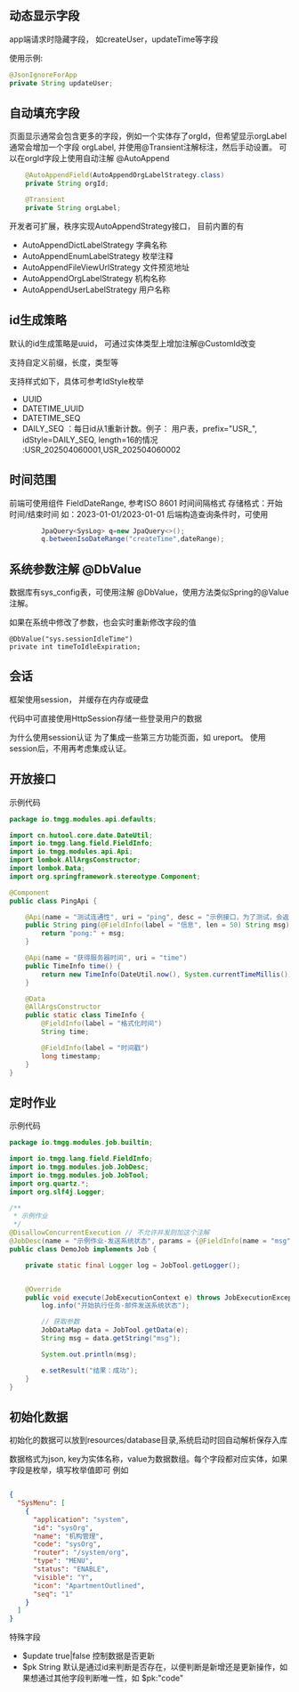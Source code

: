 ##  动态显示字段


app端请求时隐藏字段， 如createUser，updateTime等字段

使用示例:
```java
@JsonIgnoreForApp
private String updateUser;
```



##  自动填充字段


页面显示通常会包含更多的字段，例如一个实体存了orgId，但希望显示orgLabel
通常会增加一个字段 orgLabel, 并使用@Transient注解标注，然后手动设置。
可以在orgId字段上使用自动注解 @AutoAppend
```java
    @AutoAppendField(AutoAppendOrgLabelStrategy.class)
    private String orgId;

    @Transient
    private String orgLabel;
```
开发者可扩展，秩序实现AutoAppendStrategy接口，
目前内置的有
- AutoAppendDictLabelStrategy 字典名称
- AutoAppendEnumLabelStrategy 枚举注释
- AutoAppendFileViewUrlStrategy 文件预览地址
- AutoAppendOrgLabelStrategy 机构名称
- AutoAppendUserLabelStrategy 用户名称



##  id生成策略
默认的id生成策略是uuid， 可通过实体类型上增加注解@CustomId改变

支持自定义前缀，长度，类型等

支持样式如下，具体可参考IdStyle枚举
- UUID
- DATETIME_UUID
- DATETIME_SEQ
- DAILY_SEQ ：每日id从1重新计数。例子： 用户表，prefix="USR_", idStyle=DAILY_SEQ, length=16的情况 :USR_202504060001,USR_202504060002



##  时间范围

前端可使用组件 FieldDateRange, 参考ISO 8601 时间间隔格式
存储格式：开始时间/结束时间 如：2023-01-01/2023-01-01
后端构造查询条件时，可使用

```java
        JpaQuery<SysLog> q=new JpaQuery<>();
        q.betweenIsoDateRange("createTime",dateRange);

```



##  系统参数注解 @DbValue

数据库有sys_config表，可使用注解 @DbValue，使用方法类似Spring的@Value注解。

如果在系统中修改了参数，也会实时重新修改字段的值

```
@DbValue("sys.sessionIdleTime")
private int timeToIdleExpiration;
```



##  会话

框架使用session， 并缓存在内存或硬盘

代码中可直接使用HttpSession存储一些登录用户的数据

为什么使用session认证
为了集成一些第三方功能页面，如 ureport。 使用session后，不用再考虑集成认证。



##  开放接口


示例代码
```java
package io.tmgg.modules.api.defaults;

import cn.hutool.core.date.DateUtil;
import io.tmgg.lang.field.FieldInfo;
import io.tmgg.modules.api.Api;
import lombok.AllArgsConstructor;
import lombok.Data;
import org.springframework.stereotype.Component;

@Component
public class PingApi {

	@Api(name = "测试连通性", uri = "ping", desc = "示例接口，为了测试，会返回pong")
	public String ping(@FieldInfo(label = "信息", len = 50) String msg) {
		return "pong:" + msg;
	}

	@Api(name = "获得服务器时间", uri = "time")
	public TimeInfo time() {
		return new TimeInfo(DateUtil.now(), System.currentTimeMillis());
	}

	@Data
	@AllArgsConstructor
	public static class TimeInfo {
		@FieldInfo(label = "格式化时间")
		String time;

		@FieldInfo(label = "时间戳")
		long timestamp;
	}
}

```

##  定时作业

示例代码
```java
package io.tmgg.modules.job.builtin;

import io.tmgg.lang.field.FieldInfo;
import io.tmgg.modules.job.JobDesc;
import io.tmgg.modules.job.JobTool;
import org.quartz.*;
import org.slf4j.Logger;

/**
 * 示例作业
 */
@DisallowConcurrentExecution // 不允许并发则加这个注解
@JobDesc(name = "示例作业-发送系统状态", params = {@FieldInfo(name = "msg", label = "打印信息", required = true)})
public class DemoJob implements Job {

    private static final Logger log = JobTool.getLogger();


    @Override
    public void execute(JobExecutionContext e) throws JobExecutionException {
        log.info("开始执行任务-邮件发送系统状态");

        // 获取参数
        JobDataMap data = JobTool.getData(e);
        String msg = data.getString("msg");

        System.out.println(msg);

        e.setResult("结果：成功");
    }
}

```

##  初始化数据

初始化的数据可以放到resources/database目录,系统启动时回自动解析保存入库

数据格式为json, key为实体名称，value为数据数组。每个字段都对应实体，如果字段是枚举，填写枚举值即可
例如
```json

{
  "SysMenu": [
    {
      "application": "system",
      "id": "sysOrg",
      "name": "机构管理",
      "code": "sysOrg",
      "router": "/system/org",
      "type": "MENU",
      "status": "ENABLE",
      "visible": "Y",
      "icon": "ApartmentOutlined",
      "seq": "1"
    }
  ]
}

```
特殊字段
- $update true|false   控制数据是否更新
- $pk     String       默认是通过id来判断是否存在，以便判断是新增还是更新操作，如果想通过其他字段判断唯一性，如 $pk:"code"



